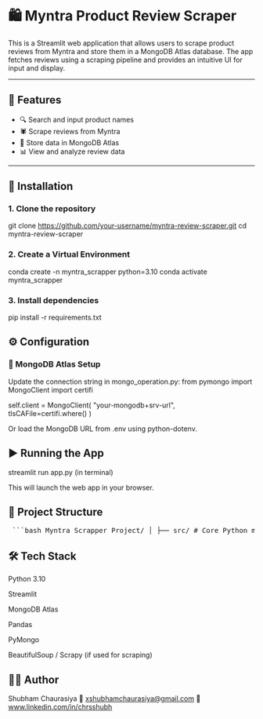 # 🛍️ Myntra Product Review Scraper

This is a Streamlit web application that allows users to scrape product reviews from Myntra and store them in a MongoDB Atlas database. The app fetches reviews using a scraping pipeline and provides an intuitive UI for input and display.

---

## 📌 Features

- 🔍 Search and input product names
- 🕷️ Scrape reviews from Myntra
- 💾 Store data in MongoDB Atlas
- 📊 View and analyze review data

---

## 🚀 Installation
### 1. Clone the repository

git clone https://github.com/your-username/myntra-review-scraper.git
cd myntra-review-scraper

### 2. Create a Virtual Environment

conda create -n myntra_scrapper python=3.10
conda activate myntra_scrapper

### 3. Install dependencies

pip install -r requirements.txt

## ⚙️ Configuration
### 🔐 MongoDB Atlas Setup
Update the connection string in mongo_operation.py: 
from pymongo import MongoClient
import certifi

self.client = MongoClient(
    "your-mongodb+srv-url",
    tlsCAFile=certifi.where()
)

Or load the MongoDB URL from .env using python-dotenv.

## ▶️ Running the App
streamlit run app.py
(in terminal)

This will launch the web app in your browser.

## 📁 Project Structure
<pre> ```bash Myntra_Scrapper_Project/ │ ├── src/ # Core Python modules (MongoDB IO, constants, exception handling) ├── pages/ # Streamlit multipage app components ├── templates/ # HTML templates (if any) ├── static/css/ # Custom CSS for Streamlit styling │ ├── app.py # Main Streamlit app entry point ├── myntra.ipynb # Jupyter notebook for development/testing ├── data.csv # Sample scraped data ├── requirements.txt # Python dependencies ├── setup.py # Setup for packaging (if needed) ├── README.md # Project documentation ├── .gitignore # Git ignore rules ``` </pre>


## 🛠️ Tech Stack
Python 3.10

Streamlit

MongoDB Atlas

Pandas

PyMongo

BeautifulSoup / Scrapy (if used for scraping)


## 🙋‍♂️ Author
Shubham Chaurasiya
📧 xshubhamchaurasiya@gmail.com
🔗 www.linkedin.com/in/chrsshubh

```bash




